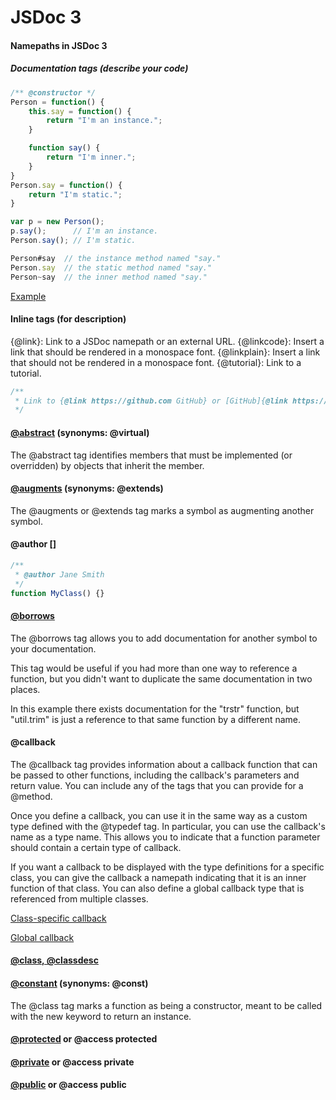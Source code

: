 # JSDoc 3

#### Namepaths in JSDoc 3
##### Documentation tags (describe your code)

```javascript
/** @constructor */
Person = function() {
    this.say = function() {
        return "I'm an instance.";
    }

    function say() {
        return "I'm inner.";
    }
}
Person.say = function() {
    return "I'm static.";
}

var p = new Person();
p.say();      // I'm an instance.
Person.say(); // I'm static.
```

```javascript
Person#say  // the instance method named "say."
Person.say  // the static method named "say."
Person~say  // the inner method named "say."
```

[Example](http://example.dyachen.com/JSDoc/Person.html)

#### Inline tags (for description)

{@link}: Link to a JSDoc namepath or an external URL.
{@linkcode}: Insert a link that should be rendered in a monospace font.
{@linkplain}: Insert a link that should not be rendered in a monospace font.
{@tutorial}: Link to a tutorial.

```javascript
/**
 * Link to {@link https://github.com GitHub} or [GitHub]{@link https://github.com}
 */
```

#### [@abstract](http://example.dyachen.com/JSDoc/DairyProduct.html) (synonyms: @virtual)

The @abstract tag identifies members that must be implemented (or overridden) by objects that inherit the member.

#### <a href="http://example.dyachen.com/JSDoc/Animal.html" target="_blank">@augments</a> (synonyms: @extends) <namepath>

The @augments or @extends tag marks a symbol as augmenting another symbol.

#### @author <name> [<emailAddress>]

```javascript
/**
 * @author Jane Smith 
 */
function MyClass() {}
```

#### [@borrows](http://example.dyachen.com/JSDoc/util.html)
The @borrows tag allows you to add documentation for another symbol to your documentation.

This tag would be useful if you had more than one way to reference a function, but you didn't want to duplicate the same documentation in two places.

In this example there exists documentation for the "trstr" function, but "util.trim" is just a reference to that same function by a different name.

#### @callback

The @callback tag provides information about a callback function that can be passed to other functions, including the callback's parameters and return value. You can include any of the tags that you can provide for a @method.

Once you define a callback, you can use it in the same way as a custom type defined with the @typedef tag. In particular, you can use the callback's name as a type name. This allows you to indicate that a function parameter should contain a certain type of callback.

If you want a callback to be displayed with the type definitions for a specific class, you can give the callback a namepath indicating that it is an inner function of that class. You can also define a global callback type that is referenced from multiple classes.

[Class-specific callback](http://example.dyachen.com/JSDoc/Requester1.html)

[Global callback](http://example.dyachen.com/JSDoc/Requester2.html)

#### [@class, @classdesc](http://example.dyachen.com/JSDoc/MyClass.html)

#### [@constant](http://example.dyachen.com/JSDoc/constant.js.html) (synonyms: @const)

The @class tag marks a function as being a constructor, meant to be called with the new keyword to return an instance.

#### [@protected](http://example.dyachen.com/JSDoc/Thingy.html) or **@access protected**

#### [@private](http://example.dyachen.com/JSDoc/Documents.html) or **@access private**

#### [@public](http://example.dyachen.com/JSDoc/global.html#sum) or **@access public**
